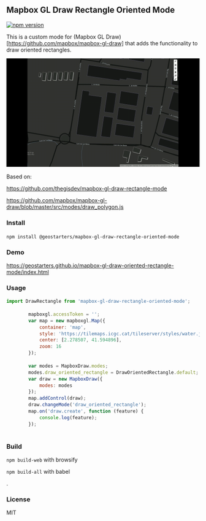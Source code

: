 ## Mapbox GL Draw Rectangle Oriented Mode
[![npm version](https://badge.fury.io/js/%40geostarters%2Fmapbox-gl-draw-oriented-rectangle-mode.svg)](https://badge.fury.io/js/%40geostarters%2Fmapbox-gl-draw-oriented-rectangle-mode)

This is a custom mode for (Mapbox GL Draw) [https://github.com/mapbox/mapbox-gl-draw]  that adds the functionality to draw  oriented rectangles.


![Oriented rectangle](oriented-rectangles.gif)


Based on:

https://github.com/thegisdev/mapbox-gl-draw-rectangle-mode

https://github.com/mapbox/mapbox-gl-draw/blob/master/src/modes/draw_polygon.js


### Install

`npm install @geostarters/mapbox-gl-draw-rectangle-oriented-mode`

### Demo 

https://geostarters.github.io/mapbox-gl-draw-oriented-rectangle-mode/index.html

### Usage

```js
import DrawRectangle from 'mapbox-gl-draw-rectangle-oriented-mode';

        mapboxgl.accessToken = '';
        var map = new mapboxgl.Map({
            container: 'map',
            style: 'https://tilemaps.icgc.cat/tileserver/styles/water.json',
            center: [2.278507, 41.594896],
            zoom: 16
        });

        var modes = MapboxDraw.modes;
        modes.draw_oriented_rectangle = DrawOrientedRectangle.default;
        var draw = new MapboxDraw({
            modes: modes
        });
        map.addControl(draw);
        draw.changeMode('draw_oriented_rectangle');
        map.on('draw.create', function (feature) {
            console.log(feature);
        });
    
```



### Build

`npm build-web`  with browsify

`npm build-all`  with babel

.

### License

MIT
